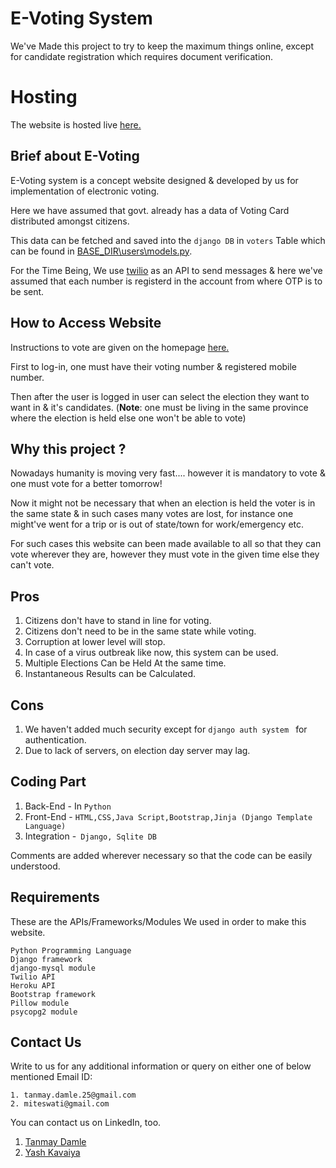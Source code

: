 # E-Voting System

We've Made this project to try to keep the maximum things online, except for candidate registration which requires document verification.

# Hosting

The website is hosted live [here.](https://e-voting--system.herokuapp.com/)

## Brief about E-Voting

E-Voting system is a concept website designed & developed by us for implementation of electronic voting. 

Here we have assumed that govt. already has a data of Voting Card distributed amongst citizens.

This data can be fetched and saved into the ``` django DB ``` in ``` voters ``` Table which can be found in [BASE_DIR\users\models.py](https://github.com/damletanmay/E_Voting_System/blob/master/users/models.py).

For the Time Being, We use [twilio](https://www.twilio.com/) as an API to send messages & here we've assumed that each number is registerd in the account from where OTP is to be sent.

## How to Access Website

Instructions to vote are given on the homepage  [here.](https://e-voting--system.herokuapp.com/)

First to log-in, one must have their voting number & registered mobile number.

Then after the user is logged in user can select the election they want to want in & it's candidates. (**Note**: one must be living in the same province where the election is held else one won't be able to vote)

## Why this project ?

Nowadays humanity is moving very fast.... however it is mandatory to vote & one must vote for a better tomorrow!

Now it might not be necessary that when an election is held the voter is in the same state & in such cases many votes are lost, for instance one might've went for a trip or is out of state/town for work/emergency etc. 


For such cases this website can been made available to all so that they can vote wherever they are, however they must vote in the given time else they can't vote.

## Pros
 
 1. Citizens don't have to stand in line for voting.
 2. Citizens don't need to be in the same state while voting. 
 3. Corruption at lower level will stop.
 4. In case of a virus outbreak like now, this system can be used.
 5. Multiple Elections Can be Held At the same time.
 6. Instantaneous Results can be Calculated.
 
## Cons

1. We haven't added much security except for ```django auth system ``` for authentication.
2. Due to lack of servers, on election day server may lag.



## Coding Part

1. Back-End - In ```Python```
2. Front-End - ```HTML,CSS,Java Script,Bootstrap,Jinja (Django Template Language)```
3. Integration -``` Django, Sqlite DB```

Comments are added wherever necessary so that the code can be easily understood.


## Requirements 

These are the APIs/Frameworks/Modules We used in order to make this website.
```
Python Programming Language
Django framework
django-mysql module
Twilio API
Heroku API
Bootstrap framework
Pillow module
psycopg2 module

```
## Contact Us
Write to us for any additional information or query on either one of below mentioned Email ID:
```
1. tanmay.damle.25@gmail.com
2. miteswati@gmail.com
```

You can contact us on LinkedIn, too.
1. [Tanmay Damle](https://www.linkedin.com/in/tanmay-damle-924839190/)
2. [Yash Kavaiya](https://www.linkedin.com/in/yash-kavaiya-a10a1a190/)
